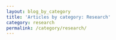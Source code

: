 ```yaml
---
layout: blog_by_category
title: 'Articles by category: Research'
category: research
permalink: /category/research/
---
```

